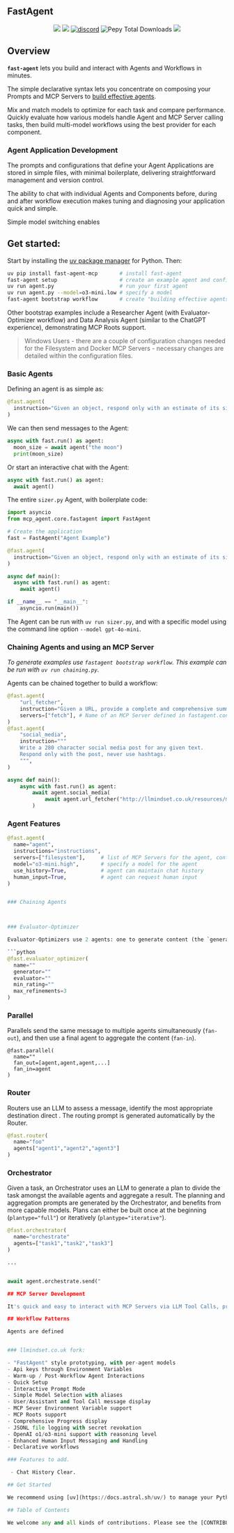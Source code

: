 ## FastAgent

<p align="center">
<a href="https://pypi.org/project/fast-agent-mcp/"><img src="https://img.shields.io/pypi/v/fast-agent-mcp?color=%2334D058&label=pypi" /></a>
<a href="https://github.com/evalstate/fast-agent/issues"><img src="https://img.shields.io/github/issues-raw/evalstate/fast-agent" /></a>
<a href="https://lmai.link/discord/mcp-agent"><img src="https://shields.io/discord/1089284610329952357" alt="discord" /></a>
<img alt="Pepy Total Downloads" src="https://img.shields.io/pepy/dt/fast-agent-mcp?label=pypi%20%7C%20downloads"/>
<a href="https://github.com/evalstate/fast-agent-mcp/blob/main/LICENSE"><img src="https://img.shields.io/pypi/l/fast-agent-mcp" /></a>
</p>

## Overview

**`fast-agent`** lets you build and interact with Agents and Workflows in minutes.

The simple declarative syntax lets you concentrate on composing your Prompts and MCP Servers to [build effective agents](https://www.anthropic.com/research/building-effective-agents).

Mix and match models to optimize for each task and compare performance. Quickly evaluate how various models handle Agent and MCP Server calling tasks, then build multi-model workflows using the best provider for each component.

### Agent Application Development

The prompts and configurations that define your Agent Applications are stored in simple files, with minimal boilerplate, delivering  straightforward management and version control.

The ability to chat with individual Agents and Components before, during and after workflow execution makes tuning and diagnosing your application quick and simple.

Simple model switching enables 

## Get started:

Start by installing the [uv package manager](https://docs.astral.sh/uv/) for Python. Then:

```bash
uv pip install fast-agent-mcp       # install fast-agent
fast-agent setup                    # create an example agent and config files
uv run agent.py                     # run your first agent
uv run agent.py --model=o3-mini.low # specify a model
fast-agent bootstrap workflow       # create "building effective agents" examples
```

Other bootstrap examples include a Researcher Agent (with Evaluator-Optimizer workflow) and Data Analysis Agent (similar to the ChatGPT experience), demonstrating MCP Roots support.

> Windows Users - there are a couple of configuration changes needed for the Filesystem and Docker MCP Servers - necessary changes are detailed within the configuration files.

### Basic Agents

Defining an agent is as simple as:

```python
@fast.agent(
  instruction="Given an object, respond only with an estimate of its size."
)
```

We can then send messages to the Agent:

```python
async with fast.run() as agent:
  moon_size = await agent("the moon")
  print(moon_size)
```

Or start an interactive chat with the Agent:
```python
async with fast.run() as agent:  
  await agent()
```

The entire `sizer.py` Agent, with boilerplate code:
```python
import asyncio
from mcp_agent.core.fastagent import FastAgent

# Create the application
fast = FastAgent("Agent Example")

@fast.agent(
  instruction="Given an object, respond only with an estimate of its size."
)

async def main():
  async with fast.run() as agent:
    await agent()

if __name__ == "__main__":
    asyncio.run(main())
```

The Agent can be run with `uv run sizer.py`, and with a specific model using the command line option `--model gpt-4o-mini`.

### Chaining Agents and using an MCP Server

_To generate examples use `fastagent bootstrap workflow`. This example can be run with `uv run chaining.py`._

Agents can be chained together to build a workflow:
```python
@fast.agent(
    "url_fetcher",
    instruction="Given a URL, provide a complete and comprehensive summary",
    servers=["fetch"], # Name of an MCP Server defined in fastagent.config.yaml
)
@fast.agent(
    "social_media",
    instruction="""
    Write a 280 character social media post for any given text.
    Respond only with the post, never use hashtags.
    """,
)

async def main():
    async with fast.run() as agent:
        await agent.social_media(
            await agent.url_fetcher("http://llmindset.co.uk/resources/mcp-hfspace/")
        )
```


### Agent Features

```python
@fast.agent(
  name="agent",
  instructions="instructions",
  servers=["filesystem"],     # list of MCP Servers for the agent, configured in fastagent.config.yaml
  model="o3-mini.high",       # specify a model for the agent
  use_history=True,           # agent can maintain chat history
  human_input=True,           # agent can request human input
)


### Chaining Agents



### Evaluator-Optimizer

Evaluator-Optimizers use 2 agents: one to generate content (the `generator`), and one to judge the content and provide actionable feedback (the `evaluator`). The pair run in a loop until either the evaluator is satisfied with the quality or a certain number of iterations have passed.

```python
@fast.evaluator_optimizer(
  name=""
  generator=""
  evaluator=""
  min_rating=""
  max_refinements=3
)
```

### Parallel

Parallels send the same message to multiple agents simultaneously (`fan-out`), and then use a final agent to aggregate the content (`fan-in`). 

```
@fast.parallel(
  name=""
  fan_out=[agent,agent,agent,...]
  fan_in=agent
)
```

### Router

Routers use an LLM to assess a message, identify the most appropriate destination direct . The routing prompt is generated automatically by the Router.

```python
@fast.router(
  name="foo"
  agents["agent1","agent2","agent3"]
)
```

### Orchestrator

Given a task, an Orchestrator uses an LLM to generate a plan to divide the task amongst the available agents and aggregate a result. The planning and aggregation prompts are generated by the Orchestrator, and benefits from more capable models. Plans can either be built once at the beginning (`plantype="full"`) or iteratively (`plantype="iterative"`).  

```python
@fast.orchestrator(
  name="orchestrate"
  agents=["task1","task2","task3"]
)

...


await agent.orchestrate.send("

## MCP Server Development

It's quick and easy to interact with MCP Servers via LLM Tool Calls, providing an excellent testbed to compare how different models behave with your tool definitions. 

## Workflow Patterns

Agents are defined 


### llmindset.co.uk fork:

- "FastAgent" style prototyping, with per-agent models
- Api keys through Environment Variables
- Warm-up / Post-Workflow Agent Interactions
- Quick Setup
- Interactive Prompt Mode
- Simple Model Selection with aliases
- User/Assistant and Tool Call message display
- MCP Sever Environment Variable support
- MCP Roots support
- Comprehensive Progress display
- JSONL file logging with secret revokation
- OpenAI o1/o3-mini support with reasoning level
- Enhanced Human Input Messaging and Handling
- Declarative workflows

### Features to add.

 - Chat History Clear.

## Get Started

We recommend using [uv](https://docs.astral.sh/uv/) to manage your Python projects:

## Table of Contents

We welcome any and all kinds of contributions. Please see the [CONTRIBUTING guidelines](./CONTRIBUTING.md) to get started.
